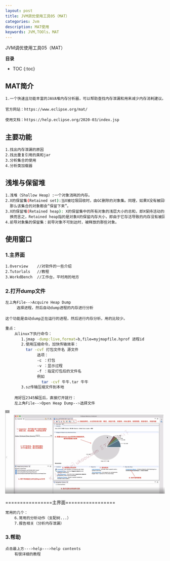 ```yaml
---
layout: post
title: JVM调优使用工具05（MAT）
categories: Jvm
description: MAT使用
keywords: JVM,TOOls，MAT
---
```


JVM调优使用工具05（MAT）

**目录**

* TOC
{:toc}

## MAT简介

```sh
1.一个快速且功能丰富的JAVA堆内存分析器，可以帮助查找内存泄漏和用来减少内存消耗建议。

官方网站：https://www.eclipse.org/mat/

使用文档：https://help.eclipse.org/2020-03/index.jsp
```

## 主要功能

```sh
1.找出内存泄漏的原因
2.找出重复引用的类和jar
3.分析集合的使用
4.分析类加载器
```

## 浅堆与保留堆

```sh
1.浅堆（Shallow Heap）:一个对象消耗的内存。
2.X的保留集(Retained set):当X被垃圾回收时，由GC删除的对象集。同理，如果X没有被回收，
  那么该集合的对象都会“保留下来”。
3.X的保留堆(Retained heap): X的保留集中的所有对象的浅层大小的总和，即X保持活动的内存。
  换而言之，Retained heap指的是对象X的保留内存大小，即由于它存活导致的内存没有被回收。
4.前导对象集的保留集：前导对象不可到达时，被释放的那些对象。
```

## 使用窗口

### 1.主界面

```sh
1.Overview    //对软件的一些介绍
2.Tutorlals   //教程
3.WorkdBench  //工作台，平时用的地方
```

### 2.打开dump文件

```sh
左上角File-->Acquire Heap Dump
     选择进程，然后自动dump进程的内存进行分析

这个功能是自动dump正在运行的进程，然后进行内存分析，用的比较少。
```

```sh
重点：
    从linux下执行命令：
       1.jmap -dump:live,format=b,file=myjmapfile.hprof 进程id
       2.使用压缩命令，加快传输效率：
         tar -cvf 打包文件名 源文件
              选项：
              -c ：打包
              -v ：显示过程
              -f ：指定打包后的文件名
              例如
                tar -cvf 牛牛.tar 牛牛
       3.sz传输压缩文件到本地

    用好压2345解压后，直接打开就行：
    左上角File-->Open Heap Dump-->选择文件
```

![](/images/posts/jvm/jvm-tools/11.png)

================主界面=================

```sh
常用的几个：
    6.常用的分析动作（支配树...）
    7.报告相关（分析内存泄漏）
```

### 3.帮助

```sh
点击最上方--->help--->help contents
    有很详细的教程
```
